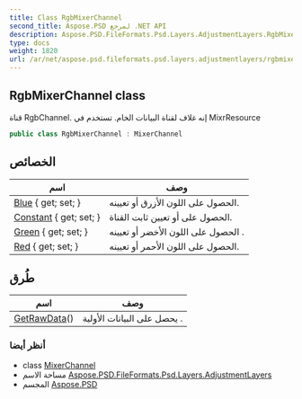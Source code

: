 ```yaml
---
title: Class RgbMixerChannel
second_title: Aspose.PSD لمرجع .NET API
description: Aspose.PSD.FileFormats.Psd.Layers.AdjustmentLayers.RgbMixerChannel فصل. قناة RgbChannel. إنه غلاف لقناة البيانات الخام. تستخدم في MixrResource
type: docs
weight: 1820
url: /ar/net/aspose.psd.fileformats.psd.layers.adjustmentlayers/rgbmixerchannel/
---
```

## RgbMixerChannel class

قناة RgbChannel. إنه غلاف لقناة البيانات الخام. تستخدم في MixrResource

```csharp
public class RgbMixerChannel : MixerChannel
```

## الخصائص

| اسم | وصف |
| --- | --- |
| [Blue](../../aspose.psd.fileformats.psd.layers.adjustmentlayers/rgbmixerchannel/blue/) { get; set; } | الحصول على اللون الأزرق أو تعيينه. |
| [Constant](../../aspose.psd.fileformats.psd.layers.adjustmentlayers/mixerchannel/constant/) { get; set; } | الحصول على أو تعيين ثابت القناة. |
| [Green](../../aspose.psd.fileformats.psd.layers.adjustmentlayers/rgbmixerchannel/green/) { get; set; } | الحصول على اللون الأخضر أو تعيينه . |
| [Red](../../aspose.psd.fileformats.psd.layers.adjustmentlayers/rgbmixerchannel/red/) { get; set; } | الحصول على اللون الأحمر أو تعيينه. |

## طُرق

| اسم | وصف |
| --- | --- |
| [GetRawData](../../aspose.psd.fileformats.psd.layers.adjustmentlayers/mixerchannel/getrawdata/)() | يحصل على البيانات الأولية . |

### أنظر أيضا

* class [MixerChannel](../mixerchannel/)
* مساحة الاسم [Aspose.PSD.FileFormats.Psd.Layers.AdjustmentLayers](../../aspose.psd.fileformats.psd.layers.adjustmentlayers/)
* المجسم [Aspose.PSD](../../)


